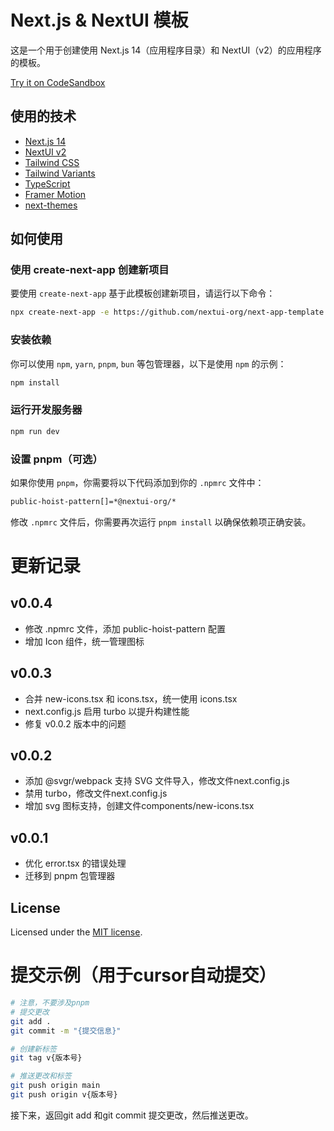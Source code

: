 # Next.js & NextUI 模板

这是一个用于创建使用 Next.js 14（应用程序目录）和 NextUI（v2）的应用程序的模板。

[Try it on CodeSandbox](https://githubbox.com/nextui-org/next-app-template)

## 使用的技术

- [Next.js 14](https://nextjs.org/docs/getting-started)
- [NextUI v2](https://nextui.org/)
- [Tailwind CSS](https://tailwindcss.com/)
- [Tailwind Variants](https://tailwind-variants.org)
- [TypeScript](https://www.typescriptlang.org/)
- [Framer Motion](https://www.framer.com/motion/)
- [next-themes](https://github.com/pacocoursey/next-themes)

## 如何使用

### 使用 create-next-app 创建新项目

要使用 `create-next-app` 基于此模板创建新项目，请运行以下命令：

```bash
npx create-next-app -e https://github.com/nextui-org/next-app-template
```

### 安装依赖

你可以使用 `npm`, `yarn`, `pnpm`, `bun` 等包管理器，以下是使用 `npm` 的示例：

```bash
npm install
```

### 运行开发服务器

```bash
npm run dev
```

### 设置 pnpm（可选）

如果你使用 `pnpm`，你需要将以下代码添加到你的 `.npmrc` 文件中：

```bash
public-hoist-pattern[]=*@nextui-org/*
```

修改 `.npmrc` 文件后，你需要再次运行 `pnpm install` 以确保依赖项正确安装。

# 更新记录

## v0.0.4
- 修改 .npmrc 文件，添加 public-hoist-pattern 配置
- 增加 Icon 组件，统一管理图标

## v0.0.3
- 合并 new-icons.tsx 和 icons.tsx，统一使用 icons.tsx
- next.config.js 启用 turbo 以提升构建性能
- 修复 v0.0.2 版本中的问题

## v0.0.2
- 添加 @svgr/webpack 支持 SVG 文件导入，修改文件next.config.js
- 禁用 turbo，修改文件next.config.js
- 增加 svg 图标支持，创建文件components/new-icons.tsx

## v0.0.1
- 优化 error.tsx 的错误处理
- 迁移到 pnpm 包管理器

## License

Licensed under the [MIT license](https://github.com/nextui-org/next-app-template/blob/main/LICENSE).

# 提交示例（用于cursor自动提交）

```bash
# 注意，不要涉及pnpm
# 提交更改
git add .
git commit -m "{提交信息}"

# 创建新标签
git tag v{版本号}

# 推送更改和标签
git push origin main
git push origin v{版本号}
```

接下来，返回git add 和git commit 提交更改，然后推送更改。